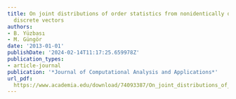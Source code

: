 ```yaml
---
title: On joint distributions of order statistics from nonidentically distributed
  discrete vectors
authors:
- B. Yüzbası
- M. Güngör
date: '2013-01-01'
publishDate: '2024-02-14T11:17:25.659978Z'
publication_types:
- article-journal
publication: '*Journal of Computational Analysis and Applications*'
url_pdf: 
  https://www.academia.edu/download/74093387/On_joint_distributions_of_order_statisti20211102-9892-l1knj0.pdf
---
```

